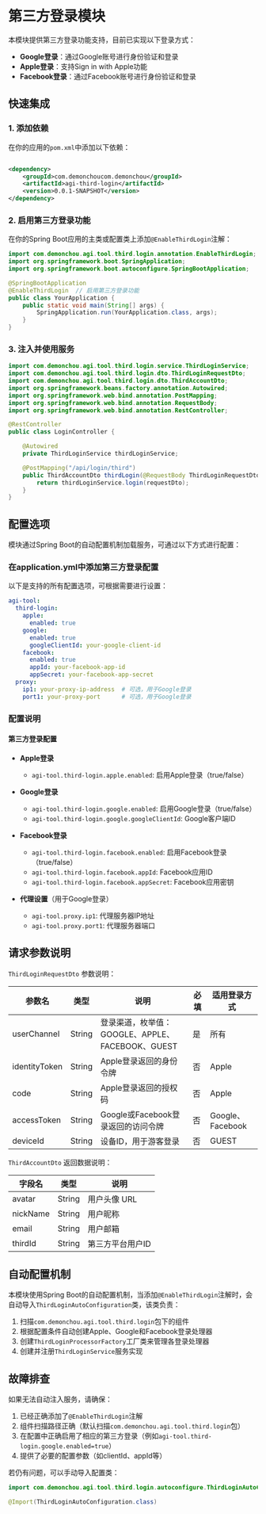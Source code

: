 # 第三方登录模块

本模块提供第三方登录功能支持，目前已实现以下登录方式：

- **Google登录**：通过Google账号进行身份验证和登录
- **Apple登录**：支持Sign in with Apple功能
- **Facebook登录**：通过Facebook账号进行身份验证和登录

## 快速集成

### 1. 添加依赖

在你的应用的`pom.xml`中添加以下依赖：

```xml

<dependency>
    <groupId>com.demonchoucom.demonchou</groupId>
    <artifactId>agi-third-login</artifactId>
    <version>0.0.1-SNAPSHOT</version>
</dependency>
```

### 2. 启用第三方登录功能

在你的Spring Boot应用的主类或配置类上添加`@EnableThirdLogin`注解：

```java
import com.demonchou.agi.tool.third.login.annotation.EnableThirdLogin;
import org.springframework.boot.SpringApplication;
import org.springframework.boot.autoconfigure.SpringBootApplication;

@SpringBootApplication
@EnableThirdLogin  // 启用第三方登录功能
public class YourApplication {
    public static void main(String[] args) {
        SpringApplication.run(YourApplication.class, args);
    }
}
```

### 3. 注入并使用服务

```java
import com.demonchou.agi.tool.third.login.service.ThirdLoginService;
import com.demonchou.agi.tool.third.login.dto.ThirdLoginRequestDto;
import com.demonchou.agi.tool.third.login.dto.ThirdAccountDto;
import org.springframework.beans.factory.annotation.Autowired;
import org.springframework.web.bind.annotation.PostMapping;
import org.springframework.web.bind.annotation.RequestBody;
import org.springframework.web.bind.annotation.RestController;

@RestController
public class LoginController {

    @Autowired
    private ThirdLoginService thirdLoginService;

    @PostMapping("/api/login/third")
    public ThirdAccountDto thirdLogin(@RequestBody ThirdLoginRequestDto requestDto) {
        return thirdLoginService.login(requestDto);
    }
}
```

## 配置选项

模块通过Spring Boot的自动配置机制加载服务，可通过以下方式进行配置：

### 在application.yml中添加第三方登录配置

以下是支持的所有配置选项，可根据需要进行设置：

```yaml
agi-tool:
  third-login:
    apple:
      enabled: true
    google:
      enabled: true
      googleClientId: your-google-client-id
    facebook:
      enabled: true
      appId: your-facebook-app-id
      appSecret: your-facebook-app-secret
  proxy:
    ip1: your-proxy-ip-address  # 可选，用于Google登录
    port1: your-proxy-port      # 可选，用于Google登录
```

### 配置说明

#### 第三方登录配置

- **Apple登录**
  - `agi-tool.third-login.apple.enabled`: 启用Apple登录（true/false）

- **Google登录**
  - `agi-tool.third-login.google.enabled`: 启用Google登录（true/false）
  - `agi-tool.third-login.google.googleClientId`: Google客户端ID

- **Facebook登录**
  - `agi-tool.third-login.facebook.enabled`: 启用Facebook登录（true/false）
  - `agi-tool.third-login.facebook.appId`: Facebook应用ID
  - `agi-tool.third-login.facebook.appSecret`: Facebook应用密钥

- **代理设置**（用于Google登录）
  - `agi-tool.proxy.ip1`: 代理服务器IP地址
  - `agi-tool.proxy.port1`: 代理服务器端口

## 请求参数说明

`ThirdLoginRequestDto` 参数说明：

| 参数名 | 类型 | 说明 | 必填 | 适用登录方式 |
|--------|------|------|------|------------|
| userChannel | String | 登录渠道，枚举值：GOOGLE、APPLE、FACEBOOK、GUEST | 是 | 所有 |
| identityToken | String | Apple登录返回的身份令牌 | 否 | Apple |
| code | String | Apple登录返回的授权码 | 否 | Apple |
| accessToken | String | Google或Facebook登录返回的访问令牌 | 否 | Google、Facebook |
| deviceId | String | 设备ID，用于游客登录 | 否 | GUEST |

`ThirdAccountDto` 返回数据说明：

| 字段名 | 类型 | 说明 |
|--------|------|------|
| avatar | String | 用户头像 URL |
| nickName | String | 用户昵称 |
| email | String | 用户邮箱 |
| thirdId | String | 第三方平台用户ID |

## 自动配置机制

本模块使用Spring Boot的自动配置机制，当添加`@EnableThirdLogin`注解时，会自动导入`ThirdLoginAutoConfiguration`类，该类负责：

1. 扫描`com.demonchou.agi.tool.third.login`包下的组件
2. 根据配置条件自动创建Apple、Google和Facebook登录处理器
3. 创建`ThirdLoginProcessorFactory`工厂类来管理各登录处理器
4. 创建并注册`ThirdLoginService`服务实现

## 故障排查

如果无法自动注入服务，请确保：

1. 已经正确添加了`@EnableThirdLogin`注解
2. 组件扫描路径正确（默认扫描`com.demonchou.agi.tool.third.login`包）
3. 在配置中正确启用了相应的第三方登录（例如`agi-tool.third-login.google.enabled=true`）
4. 提供了必要的配置参数（如clientId、appId等）

若仍有问题，可以手动导入配置类：

```java
import com.demonchou.agi.tool.third.login.autoconfigure.ThirdLoginAutoConfiguration;

@Import(ThirdLoginAutoConfiguration.class)
```